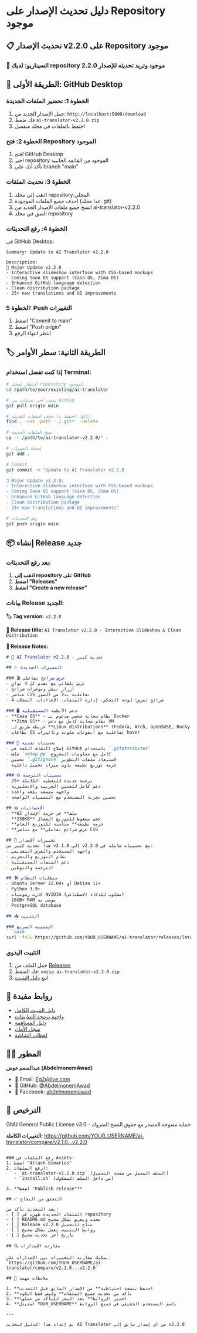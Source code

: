 # دليل تحديث الإصدار على Repository موجود

## 📋 تحديث الإصدار v2.2.0 على Repository موجود

### 🎯 السيناريو: لديك repository موجود وتريد تحديثه للإصدار 2.2.0

## 🚀 الطريقة الأولى: GitHub Desktop

### الخطوة 1: تحضير الملفات الجديدة
1. حمل الإصدار الجديد من: `http://localhost:5000/download`
2. فك ضغط `ai-translator-v2.2.0.zip`
3. احتفظ بالملفات في مجلد منفصل

### الخطوة 2: فتح Repository الموجود
1. افتح GitHub Desktop
2. اختر repository الموجود من القائمة الجانبية
3. تأكد أنك على branch "main"

### الخطوة 3: تحديث الملفات
1. اذهب إلى مجلد repository المحلي
2. احذف جميع الملفات الموجودة (عدا مجلد .git)
3. انسخ جميع ملفات الإصدار الجديد من ai-translator-v2.2.0
4. الصق في مجلد repository

### الخطوة 4: رفع التحديثات
في GitHub Desktop:
```
Summary: Update to AI Translator v2.2.0

Description:
🚀 Major Update v2.2.0
- Interactive slideshow interface with CSS-based mockups
- Coming Soon OS support (Casa OS, Zima OS)
- Enhanced GitHub language detection
- Clean distribution package
- 25+ new translations and UI improvements
```

### الخطوة 5: Push التغييرات
1. اضغط "Commit to main"
2. اضغط "Push origin"
3. انتظر انتهاء الرفع

## 🏷️ الطريقة الثانية: سطر الأوامر

### إذا كنت تفضل استخدام Terminal:

```bash
# الانتقال لمجلد repository الموجود
cd /path/to/your/existing/ai-translator

# سحب آخر تحديثات من GitHub
git pull origin main

# حذف الملفات القديمة (احتفظ بـ .git)
find . -not -path './.git*' -delete

# نسخ الملفات الجديدة
cp -r /path/to/ai-translator-v2.2.0/* .

# إضافة التغييرات
git add .

# Commit
git commit -m "Update to AI Translator v2.2.0

🚀 Major Update v2.2.0:
- Interactive slideshow interface with CSS-based mockups
- Coming Soon OS support (Casa OS, Zima OS)
- Enhanced GitHub language detection  
- Clean distribution package
- 25+ new translations and UI improvements"

# رفع التحديثات
git push origin main
```

## 📦 إنشاء Release جديد

### بعد رفع التحديثات:

1. **اذهب إلى repository على GitHub**
2. **اضغط "Releases"**
3. **اضغط "Create a new release"**

### بيانات Release الجديد:

**🏷️ Tag version:** `v2.2.0`

**📝 Release title:** `AI Translator v2.2.0 - Interactive Slideshow & Clean Distribution`

**📄 Release Notes:**
```markdown
# 🎉 AI Translator v2.2.0 - تحديث كبير

## ✨ المميزات الجديدة

### 🎬 عرض شرائح تفاعلي
- عرض تلقائي مع تقدم كل 4 ثوانٍ
- أزرار تنقل ومؤشرات شرائح
- عناصر CSS تفاعلية بدلاً من الصور
- 4 شرائح تعرض: لوحة التحكم، إدارة الملفات، الإعدادات، السجلات

### 🖥️ دعم الأنظمة المستقبلية
- **Casa OS** - نظام سحابة شخصي مدعوم بـ Docker
- **Zima OS** - نظام سحابة كامل مع دعم VM
- خريطة طريق لـ **Linux distributions** (Fedora, Arch, openSUSE, Rocky Linux)
- بطاقات OS تفاعلية مع أيقونات ملونة وتأثيرات hover

### 🔧 تحسينات تقنية
- إصلاح اكتشاف اللغة في GitHub باستخدام `.gitattributes`
- ملف `setup.py` كامل مع معلومات المشروع
- تحسين `.gitignore` لاستبعاد ملفات التطوير
- حزمة توزيع نظيفة بدون ميزات تحميل داخلية

### 🌐 تحسينات الترجمة
- 25+ ترجمة جديدة للتغطية الكاملة
- دعم كامل للغتين العربية والإنجليزية
- واجهة متسقة بلغة واحدة
- تحسين تجربة المستخدم مع التسميات الواضحة

## 📊 الإحصائيات
- **62 ملف** في حزمة الإصدار
- **238KB** حجم مضغوط للتوزيع الفعال
- **حزمة نظيفة** مناسبة للتوزيع العام
- **عرض شرائح تفاعلي** مع عناصر CSS

## 🔄 تغييرات الإصدار
هذا تحديث كبير من v2.1.0 إلى v2.2.0 مع تحسينات شاملة في:
- واجهة المستخدم والعرض التقديمي
- نظام التوزيع والتحزيم
- دعم المنصات المستقبلية
- الترجمة والتوطين

## 🛠️ متطلبات النظام
- Ubuntu Server 22.04+ أو Debian 11+
- Python 3.9+
- كارت رسوميات NVIDIA (مطلوب للذكاء الاصطناعي)
- 16GB+ RAM موصى به
- PostgreSQL database

## 📥 التثبيت

### التثبيت السريع
```bash
curl -fsSL https://github.com/YOUR_USERNAME/ai-translator/releases/latest/download/install.sh | sudo bash
```

### التثبيت اليدوي
1. حمل الملف من [Releases](https://github.com/YOUR_USERNAME/ai-translator/releases)
2. فك الضغط: `unzip ai-translator-v2.2.0.zip`
3. اتبع [دليل التثبيت](INSTALL.md)

## 🔗 روابط مفيدة
- [دليل التثبيت الكامل](INSTALL.md)
- [واجهة برمجة التطبيقات](API_DOCUMENTATION.md)
- [دليل المساهمة](CONTRIBUTING.md)
- [سجل الأمان](SECURITY_CHANGELOG.md)
- [لقطات الشاشة](SCREENSHOTS.md)

## 👨‍💻 المطور
**عبدالمنعم عوض (AbdelmonemAwad)**
- 📧 Email: Eg2@live.com
- 🐙 GitHub: [@AbdelmonemAwad](https://github.com/AbdelmonemAwad)
- 📘 Facebook: [abdelmonemawad](https://www.facebook.com/abdelmonemawad/)

## 📄 الترخيص
GNU General Public License v3.0 - حماية مفتوحة المصدر مع حقوق النسخ المتروك

**التغييرات الكاملة:** https://github.com/YOUR_USERNAME/ai-translator/compare/v2.1.0...v2.2.0
```

### رفع الملفات في Assets:
1. اضغط "Attach binaries"
2. ارفع الملفات:
   - `ai-translator-v2.2.0.zip` (الملف المحمل من صفحة التحميل)
   - `install.sh` (من داخل الملف المفكوك)

3. **اضغط "Publish release"**

## ✅ التحقق من النجاح

بعد التحديث تأكد من:
- [ ] الملفات الجديدة ظهرت في repository
- [ ] README.md محدث ويعرض بشكل صحيح
- [ ] Release v2.2.0 متاح للتحميل
- [ ] روابط التثبيت تعمل بشكل صحيح
- [ ] تاريخ آخر تحديث صحيح

## 🔍 مقارنة الإصدارات

يمكنك مقارنة التغييرات بين الإصدارات على:
`https://github.com/YOUR_USERNAME/ai-translator/compare/v2.1.0...v2.2.0`

## 📝 ملاحظات مهمة

1. **احتفظ بنسخة احتياطية** من الإصدار السابق قبل التحديث
2. **تأكد من تحديث جميع الملفات** وليس فقط الكود
3. **اختبر الروابط** بعد النشر للتأكد من عملها
4. **استبدل YOUR_USERNAME** باسم المستخدم الحقيقي في جميع الروابط

---

تم إعداد هذا الدليل لتحديث AI Translator من أي إصدار سابق إلى v2.2.0